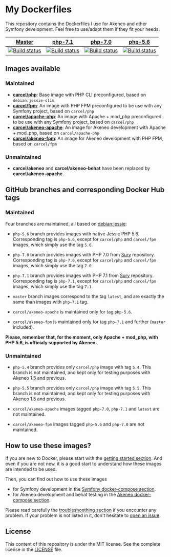 # My Dockerfiles

This repository contains the Dockerfiles I use for Akeneo and other Symfony development. Feel free to use/adapt them if they fit your needs.

| [Master][Master] | [php-7.1][php-7.1] | [php-7.0][php-7.0] | [php-5.6][php-5.6] |
|:----------------:|:----------:|:----------:|:----------:|
| [![Build status][Master image]][Master] | [![Build status][php-7.1 image]][php-7.1] | [![Build status][php-7.0 image]][php-7.0] | [![Build status][php-5.6 image]][php-5.6] |

  [Master image]: https://travis-ci.org/damien-carcel/Dockerfiles.svg?branch=master
  [Master]: https://travis-ci.org/damien-carcel/Dockerfiles/tree/master
  [php-7.1 image]: https://travis-ci.org/damien-carcel/Dockerfiles.svg?branch=php-7.1
  [php-7.1]: https://travis-ci.org/damien-carcel/Dockerfiles/tree/php-7.1
  [php-7.0 image]: https://travis-ci.org/damien-carcel/Dockerfiles.svg?branch=php-7.0
  [php-7.0]: https://travis-ci.org/damien-carcel/Dockerfiles/tree/php-7.0
  [php-5.6 image]: https://travis-ci.org/damien-carcel/Dockerfiles.svg?branch=php-5.6
  [php-5.6]: https://travis-ci.org/damien-carcel/Dockerfiles/tree/php-5.6

## Images available

### Maintained

- [**carcel/php**](php/README.md): Base image with PHP CLI preconfigured, based on `debian:jessie-slim`
- [**carcel/fpm**](fpm/README.md): An image with PHP FPM preconfigured to be use with any Symfony project, based on `carcel/php`
- [**carcel/apache-php**](apache-php/README.md): An image with Apache + mod_php preconfigured to be use with any Symfony project, based on `carcel/php`
- [**carcel/akeneo-apache**](https://github.com/damien-carcel/Dockerfiles/tree/php-5.6/akeneo-apache/README.md): An image for Akeneo development with Apache + mod_php, based on `carcel/apache-php`
- [**carcel/akeneo-fpm**](akeneo-fpm/README.md): An image for Akeneo development with PHP FPM, based on `carcel/fpm`

### Unmaintained

- **carcel/akeneo** and **carcel/akeneo-behat** have been replaced by **carcel/akeneo-apache**.

## GitHub branches and corresponding Docker Hub tags

### Maintained

Four branches are maintained, all based on [debian:jessie](https://hub.docker.com/_/debian/):

- `php-5.6` branch provides images with native Jessie PHP 5.6. Corresponding tag is `php-5.6`, except for `carcel/php` and `carcel/fpm` images, which simply use the tag `5.6`.
- `php-7.0` branch provides images with PHP 7.0 from [Sury](https://deb.sury.org/) repository. Corresponding tag is `php-7.0`, except for `carcel/php` and `carcel/fpm` images, which simply use the tag `7.0`.
- `php-7.1` branch provides images with PHP 7.1 from [Sury](https://deb.sury.org/) repository. Corresponding tag is `php-7.1`, except for `carcel/php` and `carcel/fpm` images, which simply use the tag `7.1`.
- `master` branch images correspond to the tag `latest`, and are exactly the same than images with `php-7.1` tag.

- `carcel/akeneo-apache` is maintained only for tag `php-5.6`.
- `carcel/akeneo-fpm` is maintained only for tag `php-7.1` and further (`master` included).

**Please, remember that, for the moment, only Apache + mod_php, with PHP 5.6, is officialy supported by Akeneo.**

### Unmaintained

- `php-5.4` branch provides only `carcel/php` image with tag `5.4`. This branch is not maintained, and kept only for testing purposes with Akeneo 1.5 and previous.
- `php-5.5` branch provides only `carcel/php` image with tag `5.5`. This branch is not maintained, and kept only for testing purposes with Akeneo 1.5 and previous.

- `carcel/akeneo-apache` images tagged `php-7.0`, `php-7.1` and `latest` are not maintained.
- `carcel/akeneo-fpm` images tagged `php-5.6` and `php-7.0` are not maintained.

## How to use these images?

If you are new to Docker, please start with the [getting started section](https://github.com/damien-carcel/Dockerfiles/blob/master/Docs/getting-started.md).
And even if you are not new, it is a good start to understand how these images are intended to be used.

Then, you can find out how to use these images
- for Symfony development in the [Symfony docker-compose section](https://github.com/damien-carcel/Dockerfiles/blob/master/Docs/symfony/compose.md).
- for Akeneo development and behat testing in the [Akeneo docker-compose section](https://github.com/damien-carcel/Dockerfiles/blob/master/Docs/akeneo/compose.md).

Please read carefully the [troubleshoothing section](https://github.com/damien-carcel/Dockerfiles/blob/master/Docs/troubleshooting.md) if you encounter any problem.
If your problem is not listed in it, don't hesitate to [open an issue](https://github.com/damien-carcel/Dockerfiles/issues).

## License

This content of this repository is under the MIT license. See the complete license in the [LICENSE](https://github.com/damien-carcel/Dockerfiles/blob/master/LICENSE) file.
